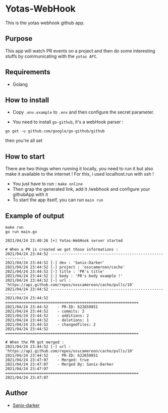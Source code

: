 # Yotas-WebHook

This is the yotas webhook github app.

## Purpose

This app will watch PR events on a project and then do some interesting stuffs by communicating with the `yotas API`.

## Requirements

- Golang

## How to install

- Copy `.env.example` to `.env` and then configure the secret parameter.

- You need to install `go-github`, it's a webHook parser :
```
go get -u github.com/google/go-github/github
```
then you're all set


## How to start

There are two things when running it locally, you need to run it but also make it available to the internet !
For this, i used localhost.run with ssh !
- You just have to run : `make online`
- Then grap the generated link, add it /webhook and configure your githubApp with it
- To start the app itself, you can run `main run`


## Example of output

```
make run
go run main.go

2021/04/24 23:40:26 [+] Yotas-WebHook server started

# When a PR is created we got those informations :
2021/04/24 23:44:52 -----------------------------------------------------------
2021/04/24 23:44:52 [-] dev : 'Sanix-Darker'
2021/04/24 23:44:52 [-] project : 'osscameroon/cacho'
2021/04/24 23:44:52 [-] title : 'PR's title'
2021/04/24 23:44:52 [-] body : 'PR's body example !'
2021/04/24 23:44:52 [-] url : 'https://api.github.com/repos/osscameroon/cacho/pulls/10'
2021/04/24 23:44:52 -----------------------------------------------------------
2021/04/24 23:44:52 ===========================================================
2021/04/24 23:44:52    - PR-ID: 622659851
2021/04/24 23:44:52    - commits: 2
2021/04/24 23:44:52    - additions: 2
2021/04/24 23:44:52    - deletions: 1
2021/04/24 23:44:52    - changedfiles: 2
2021/04/24 23:44:52 ===========================================================

# When the PR got merged :
2021/04/24 23:44:52 [-] url : 'https://api.github.com/repos/osscameroon/cacho/pulls/10'
2021/04/24 23:44:52    - PR-ID: 622659851
2021/04/24 23:47:07    - Merged: true
2021/04/24 23:47:07    - Merged By: Sanix-Darker
2021/04/24 23:47:07 ===========================================================
2021/04/24 23:47:07
```

## Author

- [Sanix-darker](https://github.com/sanix-darker)

